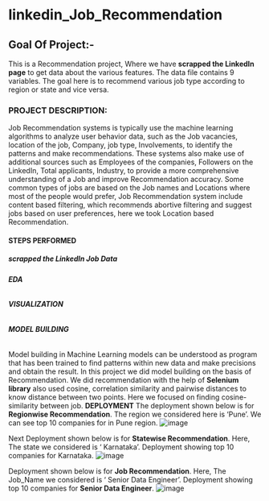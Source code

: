 # linkedin_Job_Recommendation
## **Goal Of Project:-**
This is a Recommendation project, Where we have **scrapped the LinkedIn page** to get data about the various features.
The data file contains 9 variables. The goal here is to recommend various job type according to region or state and vice versa.

### **PROJECT DESCRIPTION:**
Job Recommendation systems is typically use the machine learning algorithms to analyze user behavior data, such as the Job vacancies, 
location of the job, Company, job type, Involvements, to identify the patterns and make recommendations.
These systems also make use of additional sources such as Employees of the companies, Followers on the LinkedIn, 
Total applicants, Industry, to provide a more comprehensive understanding of a Job and improve Recommendation accuracy.
Some common types of jobs are based on the Job names and Locations where most of the people would prefer, 
Job Recommendation system include content based filtering, which recommends abortive filtering and suggest jobs based on user preferences, 
here we took Location based Recommendation. 

#### **STEPS PERFORMED**
##### **scrapped the LinkedIn Job Data**
###### **EDA**
###### **VISUALIZATION**
###### **MODEL BUILDING**
Model building in Machine Learning models can be understood as program that has been trained to find patterns within new data and make precisions and obtain the result.
In this project we did model building on the basis of Recommendation. We did recommendation with the help of **Selenium library** also used cosine, correlation similarity and pairwise distances to know distance between two points.
Here we focused on finding cosine-similarity between job.
**DEPLOYMENT**
The deployment shown below is for **Regionwise Recommendation**. The region we considered here is ‘Pune’. 
We can see top 10 companies for in Pune region.
![image](https://github.com/mdamanalam/Job_Recommendation_linkedin/assets/98773885/67e864bb-314a-4467-b156-01b2c7257c8e)

Next Deployment shown below is for **Statewise Recommendation**. Here, The state we 
considered is ‘ Karnataka’. Deployment showing top 10 companies for Karnataka.
![image](https://github.com/mdamanalam/Job_Recommendation_linkedin/assets/98773885/f1f3ddfd-7e91-4fdb-aac4-df576470023c)

Deployment shown below is for **Job Recommendation**. Here, The Job_Name we 
considered is ‘ Senior Data Engineer’. Deployment showing top 10 companies for **Senior Data Engineer**.
![image](https://github.com/mdamanalam/Job_Recommendation_linkedin/assets/98773885/0f4dee6f-8442-4daf-a30e-db46ea9079d2)
















